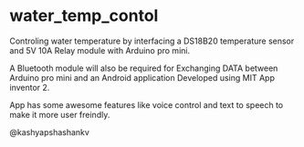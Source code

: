 # water_temp_contol
Controling water temperature by interfacing a DS18B20 temperature sensor and 5V 10A Relay module with Arduino pro mini.

A Bluetooth module will also be required for Exchanging DATA between Arduino pro mini and an Android application Developed using MIT App inventor 2.

App has some awesome features like voice control and text to speech to make it more user freindly.


@kashyapshashankv
